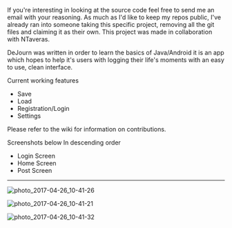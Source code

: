 If you're interesting in looking at the source code feel free to send me an email with your reasoning. As much as I'd like to keep my repos public, I've already ran into someone taking this specific project, removing all the git files and claiming it as their own.
This project was made in collaboration with NTaveras.

DeJourn was written in order to learn the basics of Java/Android it is an app which hopes to help it's users with logging their life's moments with an easy to use, clean interface.

Current working features
- Save
- Load
- Registration/Login
- Settings

Please refer to the wiki for information on contributions.

Screenshots below
In descending order
- Login Screen
- Home Screen
- Post Screen
------------------------------------------------------------------------------------------------------------------------------

![photo_2017-04-26_10-41-26](https://cloud.githubusercontent.com/assets/17619672/25462810/9349d9b2-2abf-11e7-9d20-2dd9066e40e3.jpg)

![photo_2017-04-26_10-41-21](https://cloud.githubusercontent.com/assets/17619672/25462807/8fd613cc-2abf-11e7-8bca-9da04ee3fe61.jpg)

![photo_2017-04-26_10-41-32](https://cloud.githubusercontent.com/assets/17619672/25462812/9737fd60-2abf-11e7-9fb1-652967a4d4f6.jpg)
